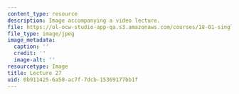 ```yaml
---
content_type: resource
description: Image accompanying a video lecture.
file: https://ol-ocw-studio-app-qa.s3.amazonaws.com/courses/18-01-single-variable-calculus-fall-2006/0b9114256a50ac7f7dcb15369177bb1f_lec27.jpg
file_type: image/jpeg
image_metadata:
  caption: ''
  credit: ''
  image-alt: ''
resourcetype: Image
title: Lecture 27
uid: 0b911425-6a50-ac7f-7dcb-15369177bb1f
---
```

